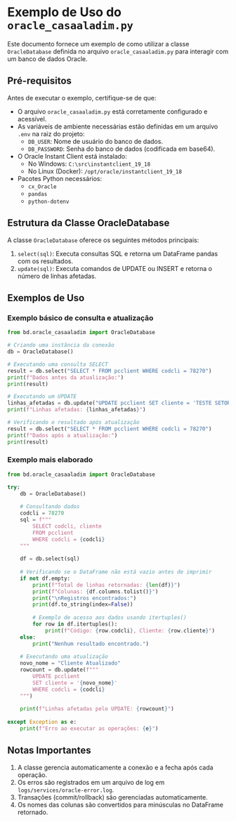 # Exemplo de Uso do `oracle_casaaladim.py`

Este documento fornece um exemplo de como utilizar a classe `OracleDatabase` definida no arquivo `oracle_casaaladim.py` para interagir com um banco de dados Oracle.

## Pré-requisitos

Antes de executar o exemplo, certifique-se de que:

- O arquivo `oracle_casaaladim.py` está corretamente configurado e acessível.
- As variáveis de ambiente necessárias estão definidas em um arquivo `.env` na raiz do projeto:
  - `DB_USER`: Nome de usuário do banco de dados.
  - `DB_PASSWORD`: Senha do banco de dados (codificada em base64).
- O Oracle Instant Client está instalado:
  - No Windows: `C:\src\instantclient_19_18`
  - No Linux (Docker): `/opt/oracle/instantclient_19_18`
- Pacotes Python necessários:
  - `cx_Oracle`
  - `pandas`
  - `python-dotenv`

## Estrutura da Classe OracleDatabase

A classe `OracleDatabase` oferece os seguintes métodos principais:

1. `select(sql)`: Executa consultas SQL e retorna um DataFrame pandas com os resultados.
2. `update(sql)`: Executa comandos de UPDATE ou INSERT e retorna o número de linhas afetadas.

## Exemplos de Uso

### Exemplo básico de consulta e atualização

```python
from bd.oracle_casaaladim import OracleDatabase

# Criando uma instância da conexão
db = OracleDatabase()

# Executando uma consulta SELECT
result = db.select("SELECT * FROM pcclient WHERE codcli = 78270")
print(f"Dados antes da atualização:")
print(result)

# Executando um UPDATE
linhas_afetadas = db.update("UPDATE pcclient SET cliente = 'TESTE SETOR DE TI' WHERE codcli = 78270")
print(f"Linhas afetadas: {linhas_afetadas}")

# Verificando o resultado após atualização
result = db.select("SELECT * FROM pcclient WHERE codcli = 78270")
print(f"Dados após a atualização:")
print(result)
```

### Exemplo mais elaborado

```python
from bd.oracle_casaaladim import OracleDatabase

try:
    db = OracleDatabase()
    
    # Consultando dados
    codcli = 78270
    sql = f"""
        SELECT codcli, cliente 
        FROM pcclient 
        WHERE codcli = {codcli}
    """
    
    df = db.select(sql)
    
    # Verificando se o DataFrame não está vazio antes de imprimir
    if not df.empty:
        print(f"Total de linhas retornadas: {len(df)}")
        print(f"Colunas: {df.columns.tolist()}")
        print("\nRegistros encontrados:")
        print(df.to_string(index=False))
        
        # Exemplo de acesso aos dados usando itertuples()
        for row in df.itertuples():
            print(f"Código: {row.codcli}, Cliente: {row.cliente}")
    else:
        print("Nenhum resultado encontrado.")
    
    # Executando uma atualização
    novo_nome = "Cliente Atualizado"
    rowcount = db.update(f"""
        UPDATE pcclient
        SET cliente = '{novo_nome}' 
        WHERE codcli = {codcli}
    """)
    
    print(f"Linhas afetadas pelo UPDATE: {rowcount}")
    
except Exception as e:
    print(f"Erro ao executar as operações: {e}")
```

## Notas Importantes

1. A classe gerencia automaticamente a conexão e a fecha após cada operação.
2. Os erros são registrados em um arquivo de log em `logs/services/oracle-error.log`.
3. Transações (commit/rollback) são gerenciadas automaticamente.
4. Os nomes das colunas são convertidos para minúsculas no DataFrame retornado.